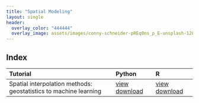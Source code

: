 ```yaml
---
title: "Spatial Modeling"
layout: single
header:
  overlay_color: "444444"
  overlay_image: assets/images/conny-schneider-pREq0ns_p_E-unsplash-1200_800.jpg
---
```


## Index

| Tutorial | Python | R |
|:--|:--|:--|
| Spatial interpolation methods: geostatistics to machine learning | [view](GRWG23_SpatialInterpolation_python) [download](../tutorials/GRWG23_SpatialInterpolation_python.ipynb) | [view](GRWG_SpatialInterpolation_R) [download](../tutorials/GRWG_SpatialInterpolation.Rmd) | 
